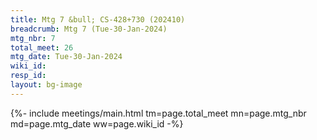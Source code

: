 ```yaml
---
title: Mtg 7 &bull; CS-428+730 (202410)
breadcrumb: Mtg 7 (Tue-30-Jan-2024)
mtg_nbr: 7
total_meet: 26
mtg_date: Tue-30-Jan-2024
wiki_id: 
resp_id: 
layout: bg-image
---
```


{%- include meetings/main.html
    tm=page.total_meet
    mn=page.mtg_nbr
    md=page.mtg_date
    ww=page.wiki_id
-%}
